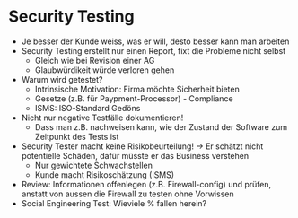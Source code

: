 # Security Testing
- Je besser der Kunde weiss, was er will, desto besser kann man arbeiten
- Security Testing erstellt nur einen Report, fixt die Probleme nicht selbst
    - Gleich wie bei Revision einer AG
    - Glaubwürdikeit würde verloren gehen
- Warum wird getestet?
    - Intrinsische Motivation: Firma möchte Sicherheit bieten
    - Gesetze (z.B. für Paypment-Processor) - Compliance
    - ISMS: ISO-Standard Gedöns
- Nicht nur negative Testfälle dokumentieren!
    - Dass man z.B. nachweisen kann, wie der Zustand der Software zum Zeitpunkt des Tests ist
- Security Tester macht keine Risikobeurteilung! -> Er schätzt nicht potentielle Schäden, dafür müsste er das Business verstehen
    - Nur gewichtete Schwachstellen
    - Kunde macht Risikoschätzung (ISMS)
- Review: Informationen offenlegen (z.B. Firewall-config) und prüfen, anstatt von aussen die Firewall zu testen ohne Vorwissen
- Social Engineering Test: Wieviele % fallen herein?
